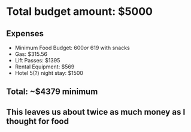 # Total budget amount: $5000

## Expenses
* Minimum Food Budget: $600 or ~$619 with snacks
* Gas: $315.56
* Lift Passes: $1395
* Rental Equipment: $569
* Hotel 5(?) night stay: $1500

## Total: ~$4379 minimum
## This leaves us about twice as much money as I thought for food 


